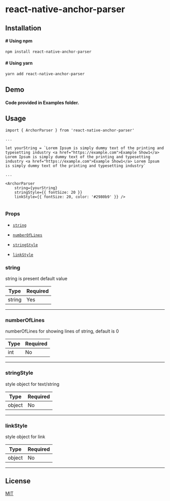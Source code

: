 # react-native-anchor-parser



## Installation

#### # Using npm

```bash
npm install react-native-anchor-parser
```

#### # Using yarn

```bash
yarn add react-native-anchor-parser
```

## Demo

#### Code provided in Examples folder.

<!-- [![Screenshot1.gif](https://i.postimg.cc/jjpKJqR8/Screenshot1.gif)](https://postimg.cc/sB4bkrQS)
[![Screenshot2.gif](https://i.postimg.cc/L50xn5p5/Screenshot2.gif)](https://postimg.cc/XBdfPVX6) -->

## Usage

```
import { ArchorParser } from 'react-native-anchor-parser'

...

let yourString = `Lorem Ipsum is simply dummy text of the printing and typesetting industry <a href="https://example.com">Example Show1</a> Lorem Ipsum is simply dummy text of the printing and typesetting industry <a href="https://example.com">Example Show1</a> Lorem Ipsum is simply dummy text of the printing and typesetting industry`

...

<ArchorParser
    string={yourString}
    stringStyle={{ fontSize: 20 }}
    linkStyle={{ fontSize: 20, color: '#2980b9' }} />
    
```

### Props

- [`string`](#string)

- [`numberOfLines`](#int)

- [`stringStyle`](#showFlag)

- [`linkStyle`](#linkStyle)



### string

string is present default value

| Type  | Required |
| ----- | -------- |
| string  | Yes      |

---

### numberOfLines

numberOfLines for showing lines of string, default is 0

| Type  | Required |
| ----- | -------- |
| int   | No      |

---

### stringStyle

style object for text/string

| Type     | Required |
| -------- | -------- |
| object   | No       |

---

### linkStyle

style object for link

| Type     | Required |
| -------- | -------- |
| object | No       |

---


## License

[MIT](https://choosealicense.com/licenses/mit/)
